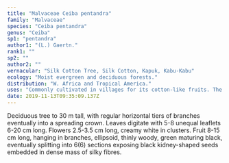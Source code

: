 ```yaml
---
title: "Malvaceae Ceiba pentandra"
family: "Malvaceae"
species: "Ceiba pentandra"
genus: "Ceiba"
sp1: "pentandra"
author1: "(L.) Gaertn."
rank1: ""
sp2: ""
author2: ""
vernacular: "Silk Cotton Tree, Silk Cotton, Kapuk, Kabu-Kabu"
ecology: "Moist evergreen and deciduous forests."
distribution: "W. Africa and Tropical America."
uses: "Commonly cultivated in villages for its cotton-like fruits. The cotton fibres are used to fill mattresses and pillows."
date: 2019-11-13T09:35:09.137Z
---
```

Deciduous tree to 30 m tall, with regular horizontal tiers of branches eventually into a spreading crown. Leaves digitate with 5-8 unequal leaflets 6-20 cm long. Flowers 2.5-3.5 cm long, creamy white in clusters. Fruit 8-15 cm long, hanging in branches, ellipsoid, thinly woody, green maturing black, eventually splitting into 6(6) sections exposing black kidney-shaped seeds embedded in dense mass of silky fibres.
